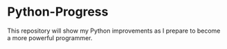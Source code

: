 # Python-Progress
This repository will show my Python improvements as I prepare to become a more powerful programmer.
